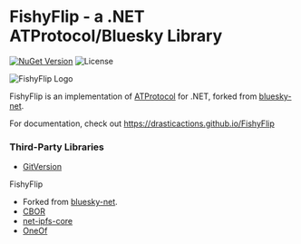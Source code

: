 # FishyFlip - a .NET ATProtocol/Bluesky Library

[![NuGet Version](https://img.shields.io/nuget/v/FishyFlip.svg)](https://www.nuget.org/packages/FishyFlip/) ![License](https://img.shields.io/badge/License-MIT-blue.svg)

![FishyFlip Logo](https://user-images.githubusercontent.com/898335/253740405-4b0ae177-cc49-4c26-b6b0-ab8e835a0e62.png)

FishyFlip is an implementation of [ATProtocol](https://atproto.com/) for .NET, forked from [bluesky-net](https://github.com/dariogriffo/bluesky-net).

For documentation, check out https://drasticactions.github.io/FishyFlip

### Third-Party Libraries

- [GitVersion](https://github.com/GitTools/GitVersion)

FishyFlip

- Forked from [bluesky-net](https://github.com/dariogriffo/bluesky-net).
- [CBOR](https://github.com/peteroupc/CBOR)
- [net-ipfs-core](https://github.com/ipfs-shipyard/net-ipfs-core)
- [OneOf](https://github.com/mcintyre321/OneOf)